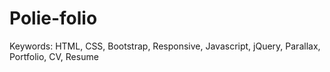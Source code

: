 # Polie-folio

Keywords: HTML, CSS, Bootstrap, Responsive, Javascript, jQuery, Parallax, Portfolio, CV, Resume